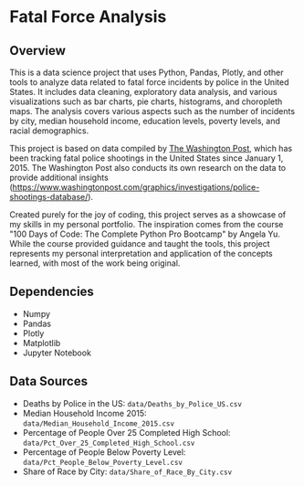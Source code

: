 # Fatal Force Analysis

## Overview
This is a data science project that uses Python, Pandas, Plotly, and other tools to analyze data related to fatal force incidents by police in the United States. It includes data cleaning, exploratory data analysis, and various visualizations such as bar charts, pie charts, histograms, and choropleth maps. The analysis covers various aspects such as the number of incidents by city, median household income, education levels, poverty levels, and racial demographics.

This project is based on data compiled by [The Washington Post](https://github.com/washingtonpost/data-police-shootings), which has been tracking fatal police shootings in the United States since January 1, 2015. The Washington Post also conducts its own research on the data to provide additional insights (https://www.washingtonpost.com/graphics/investigations/police-shootings-database/).

Created purely for the joy of coding, this project serves as a showcase of my skills in my personal portfolio. The inspiration comes from the course "100 Days of Code: The Complete Python Pro Bootcamp" by Angela Yu. While the course provided guidance and taught the tools, this project represents my personal interpretation and application of the concepts learned, with most of the work being original.

## Dependencies
- Numpy
- Pandas
- Plotly
- Matplotlib
- Jupyter Notebook

## Data Sources
- Deaths by Police in the US: `data/Deaths_by_Police_US.csv`
- Median Household Income 2015: `data/Median_Household_Income_2015.csv`
- Percentage of People Over 25 Completed High School: `data/Pct_Over_25_Completed_High_School.csv`
- Percentage of People Below Poverty Level: `data/Pct_People_Below_Poverty_Level.csv`
- Share of Race by City: `data/Share_of_Race_By_City.csv`